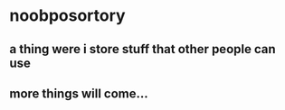# noobposortory
a thing were i store stuff that other people can use
------------------------------------------------------
more things will come...
-----------------------------------------------------
